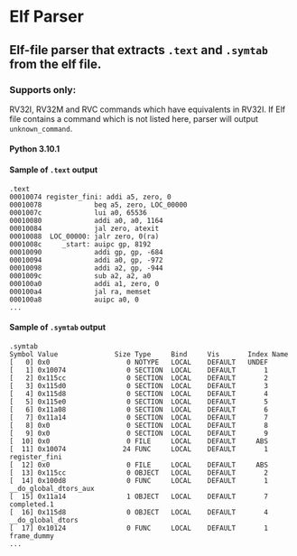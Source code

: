 # Elf Parser

## Elf-file parser that extracts `.text` and `.symtab` from the elf file.

### __Supports only__:
RV32I, RV32M and RVC commands which have equivalents in RV32I.
If Elf file contains a command which is not listed here, parser will output `unknown_command`.


#### Python 3.10.1


#### Sample of `.text` output
```
.text
00010074 register_fini: addi a5, zero, 0
00010078             beq a5, zero, LOC_00000
0001007c             lui a0, 65536
00010080             addi a0, a0, 1164
00010084             jal zero, atexit
00010088  LOC_00000: jalr zero, 0(ra)
0001008c     _start: auipc gp, 8192
00010090             addi gp, gp, -684
00010094             addi a0, gp, -972
00010098             addi a2, gp, -944
0001009c             sub a2, a2, a0
000100a0             addi a1, zero, 0
000100a4             jal ra, memset
000100a8             auipc a0, 0
...
```

#### Sample of `.symtab` output
```
.symtab
Symbol Value              Size Type     Bind     Vis       Index Name
[   0] 0x0                   0 NOTYPE   LOCAL    DEFAULT   UNDEF 
[   1] 0x10074               0 SECTION  LOCAL    DEFAULT       1 
[   2] 0x115cc               0 SECTION  LOCAL    DEFAULT       2 
[   3] 0x115d0               0 SECTION  LOCAL    DEFAULT       3 
[   4] 0x115d8               0 SECTION  LOCAL    DEFAULT       4 
[   5] 0x115e0               0 SECTION  LOCAL    DEFAULT       5 
[   6] 0x11a08               0 SECTION  LOCAL    DEFAULT       6 
[   7] 0x11a14               0 SECTION  LOCAL    DEFAULT       7 
[   8] 0x0                   0 SECTION  LOCAL    DEFAULT       8 
[   9] 0x0                   0 SECTION  LOCAL    DEFAULT       9 
[  10] 0x0                   0 FILE     LOCAL    DEFAULT     ABS 
[  11] 0x10074              24 FUNC     LOCAL    DEFAULT       1 register_fini
[  12] 0x0                   0 FILE     LOCAL    DEFAULT     ABS 
[  13] 0x115cc               0 OBJECT   LOCAL    DEFAULT       2 
[  14] 0x100d8               0 FUNC     LOCAL    DEFAULT       1 __do_global_dtors_aux
[  15] 0x11a14               1 OBJECT   LOCAL    DEFAULT       7 completed.1
[  16] 0x115d8               0 OBJECT   LOCAL    DEFAULT       4 __do_global_dtors
[  17] 0x10124               0 FUNC     LOCAL    DEFAULT       1 frame_dummy
...
```